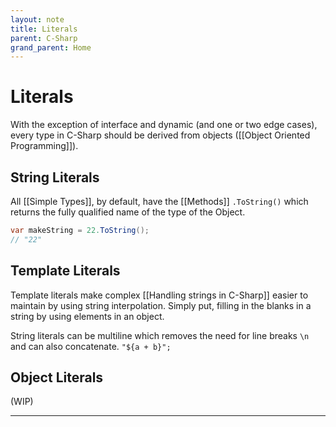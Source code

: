 ```yaml
---
layout: note
title: Literals
parent: C-Sharp
grand_parent: Home
---
```


# Literals

With the exception of interface and dynamic (and one or two edge cases), every type in C-Sharp should be derived from objects ([[Object Oriented Programming]]).

## String Literals

All [[Simple Types]], by default, have the [[Methods]] `.ToString()` which returns the fully qualified name of the type of the Object.

```cs
var makeString = 22.ToString();
// "22"
```

## Template Literals

Template literals make complex [[Handling strings in C-Sharp]] easier to maintain by using string interpolation. Simply put, filling in the blanks in a string by using elements in an object.

String literals can be multiline which removes the need for line breaks `\n` and can also concatenate. `"${a + b}";`

## Object Literals

(WIP)

---
